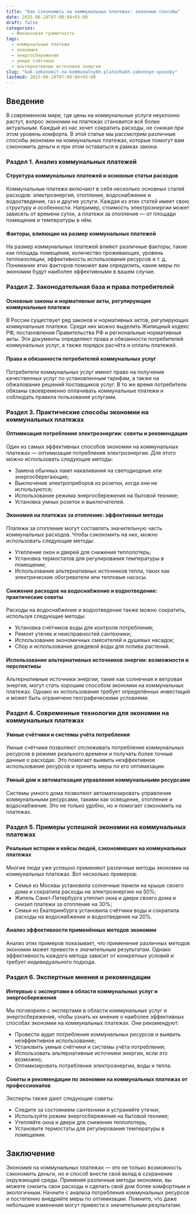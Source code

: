 ```yaml
---
title: "Как сэкономить на коммунальных платежах: законные способы"
date: 2025-06-28T07:00:04+03:00
draft: false
categories:
  - Финансовая грамотность
tags:
  - коммунальные платежи
  - экономия
  - энергосбережение
  - умные счётчики
  - альтернативные источники энергии
slug: "kak-sekonomit-na-kommunalnykh-platezhakh-zakonnye-sposoby"
lastmod: 2025-06-28T07:00:04+03:00
---
```


## Введение

В современном мире, где цены на коммунальные услуги неуклонно растут, вопрос экономии на платежах становится всё более актуальным. Каждый из нас хочет сократить расходы, не снижая при этом уровень комфорта. В этой статье мы рассмотрим различные способы экономии на коммунальных платежах, которые помогут вам сэкономить деньги и при этом оставаться в рамках закона.

### Раздел 1. Анализ коммунальных платежей

#### Структура коммунальных платежей и основные статьи расходов

Коммунальные платежи включают в себя несколько основных статей расходов: электроэнергия, отопление, водоснабжение и водоотведение, газ и другие услуги. Каждая из этих статей имеет свою структуру и особенности. Например, стоимость электроэнергии может зависеть от времени суток, а платежи за отопление — от площади помещения и температуры в нём.

#### Факторы, влияющие на размер коммунальных платежей

На размер коммунальных платежей влияют различные факторы, такие как площадь помещения, количество проживающих, уровень теплоизоляции, эффективность использования ресурсов и т. д. Понимание этих факторов поможет вам определить, какие меры по экономии будут наиболее эффективными в вашем случае.

### Раздел 2. Законодательная база и права потребителей

#### Основные законы и нормативные акты, регулирующие коммунальные платежи

В России существует ряд законов и нормативных актов, регулирующих коммунальные платежи. Среди них можно выделить Жилищный кодекс РФ, постановления Правительства РФ и региональные нормативные акты. Эти документы определяют права и обязанности потребителей коммунальных услуг, а также порядок расчёта и оплаты платежей.

#### Права и обязанности потребителей коммунальных услуг

Потребители коммунальных услуг имеют право на получение качественных услуг по установленным тарифам, а также на обжалование решений поставщиков услуг. В то же время потребители обязаны своевременно оплачивать коммунальные платежи и соблюдать правила пользования услугами.

### Раздел 3. Практические способы экономии на коммунальных платежах

#### Оптимизация потребления электроэнергии: советы и рекомендации

Один из самых эффективных способов экономии на коммунальных платежах — оптимизация потребления электроэнергии. Для этого можно использовать следующие методы:

* Замена обычных ламп накаливания на светодиодные или энергосберегающие;
* Выключение электроприборов из розетки, когда они не используются;
* Использование режима энергосбережения на бытовой технике;
* Установка умных розеток и выключателей.

#### Экономия на платежах за отопление: эффективные методы

Платежи за отопление могут составлять значительную часть коммунальных расходов. Чтобы сэкономить на них, можно использовать следующие методы:

* Утепление окон и дверей для снижения теплопотерь;
* Установка термостатов для регулирования температуры в помещении;
* Использование альтернативных источников тепла, таких как электрические обогреватели или тепловые насосы.

#### Снижение расходов на водоснабжение и водоотведение: практические советы

Расходы на водоснабжение и водоотведение также можно сократить, используя следующие методы:

* Установка счётчиков воды для контроля потребления;
* Ремонт утечек и неисправностей сантехники;
* Использование экономичных смесителей и душевых насадок;
* Сбор и использование дождевой воды для полива растений.

#### Использование альтернативных источников энергии: возможности и перспективы

Альтернативные источники энергии, такие как солнечная и ветровая энергия, могут стать хорошим способом экономии на коммунальных платежах. Однако их использование требует определённых инвестиций и может быть ограничено географическими условиями.

### Раздел 4. Современные технологии для экономии на коммунальных платежах

#### Умные счётчики и системы учёта потребления

Умные счётчики позволяют отслеживать потребление коммунальных ресурсов в режиме реального времени и получать более точные данные о расходах. Это помогает выявить неэффективное использование ресурсов и принять меры по его оптимизации.

#### Умный дом и автоматизация управления коммунальными ресурсами

Системы умного дома позволяют автоматизировать управление коммунальными ресурсами, такими как освещение, отопление и водоснабжение. Это не только удобно, но и помогает сэкономить на платежах.

### Раздел 5. Примеры успешной экономии на коммунальных платежах

#### Реальные истории и кейсы людей, сэкономивших на коммунальных платежах

Многие люди уже успешно применяют различные методы экономии на коммунальных платежах. Вот несколько примеров:

* Семья из Москвы установила солнечные панели на крыше своего дома и сократила расходы на электроэнергию на 50%;
* Житель Санкт-Петербурга утеплил окна и двери своего дома и снизил платежи за отопление на 30%;
* Семья из Екатеринбурга установила счётчики воды и сократила расходы на водоснабжение и водоотведение на 20%.

#### Анализ эффективности применённых методов экономии

Анализ этих примеров показывает, что применение различных методов экономии может привести к значительным результатам. Однако эффективность каждого метода зависит от конкретных условий и требует индивидуального подхода.

### Раздел 6. Экспертные мнения и рекомендации

#### Интервью с экспертами в области коммунальных услуг и энергосбережения

Мы поговорили с экспертами в области коммунальных услуг и энергосбережения, чтобы узнать их мнение о наиболее эффективных способах экономии на коммунальных платежах. Они рекомендуют:

* Провести аудит потребления коммунальных ресурсов и выявить неэффективное использование;
* Установить умные счётчики и системы учёта потребления;
* Использовать альтернативные источники энергии, если это возможно;
* Оптимизировать потребление электроэнергии, воды и тепла.

#### Советы и рекомендации по экономии на коммунальных платежах от профессионалов

Эксперты также дают следующие советы:

* Следите за состоянием сантехники и устраняйте утечки;
* Используйте режим энергосбережения на бытовой технике;
* Утепляйте окна и двери для снижения теплопотерь;
* Установите термостаты для регулирования температуры в помещении.

## Заключение

Экономия на коммунальных платежах — это не только возможность сэкономить деньги, но и способ внести свой вклад в сохранение окружающей среды. Применяя различные методы экономии, вы можете снизить свои расходы и сделать свой дом более комфортным и экологичным. Начните с анализа потребления коммунальных ресурсов и постепенно внедряйте меры по оптимизации. Помните, что даже небольшие изменения могут привести к значительным результатам.
